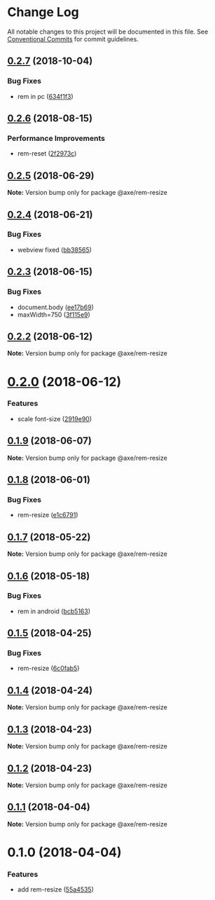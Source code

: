 # Change Log

All notable changes to this project will be documented in this file.
See [Conventional Commits](https://conventionalcommits.org) for commit guidelines.

<a name="0.2.7"></a>
## [0.2.7](https://github.com/ansenhuang/axe/compare/@axe/rem-resize@0.2.6...@axe/rem-resize@0.2.7) (2018-10-04)


### Bug Fixes

* rem in pc ([634f1f3](https://github.com/ansenhuang/axe/commit/634f1f3))




<a name="0.2.6"></a>
## [0.2.6](https://github.com/ansenhuang/axe/compare/@axe/rem-resize@0.2.5...@axe/rem-resize@0.2.6) (2018-08-15)


### Performance Improvements

* rem-reset ([2f2973c](https://github.com/ansenhuang/axe/commit/2f2973c))




<a name="0.2.5"></a>
## [0.2.5](https://github.com/ansenhuang/axe/compare/@axe/rem-resize@0.2.4...@axe/rem-resize@0.2.5) (2018-06-29)




**Note:** Version bump only for package @axe/rem-resize

<a name="0.2.4"></a>
## [0.2.4](https://github.com/ansenhuang/axe/compare/@axe/rem-resize@0.2.3...@axe/rem-resize@0.2.4) (2018-06-21)


### Bug Fixes

* webview fixed ([bb38565](https://github.com/ansenhuang/axe/commit/bb38565))




<a name="0.2.3"></a>
## [0.2.3](https://github.com/ansenhuang/axe/compare/@axe/rem-resize@0.2.2...@axe/rem-resize@0.2.3) (2018-06-15)


### Bug Fixes

* document.body ([ee17b69](https://github.com/ansenhuang/axe/commit/ee17b69))
* maxWidth=750 ([3f115e9](https://github.com/ansenhuang/axe/commit/3f115e9))




<a name="0.2.2"></a>
## [0.2.2](https://github.com/ansenhuang/axe/compare/@axe/rem-resize@0.2.0...@axe/rem-resize@0.2.2) (2018-06-12)




**Note:** Version bump only for package @axe/rem-resize

<a name="0.2.0"></a>
# [0.2.0](https://github.com/ansenhuang/axe/compare/@axe/rem-resize@0.1.9...@axe/rem-resize@0.2.0) (2018-06-12)


### Features

* scale font-size ([2919e90](https://github.com/ansenhuang/axe/commit/2919e90))




<a name="0.1.9"></a>
## [0.1.9](https://github.com/ansenhuang/axe/compare/@axe/rem-resize@0.1.8...@axe/rem-resize@0.1.9) (2018-06-07)




**Note:** Version bump only for package @axe/rem-resize

<a name="0.1.8"></a>
## [0.1.8](https://github.com/ansenhuang/axe/compare/@axe/rem-resize@0.1.7...@axe/rem-resize@0.1.8) (2018-06-01)


### Bug Fixes

* rem-resize ([e1c6791](https://github.com/ansenhuang/axe/commit/e1c6791))




<a name="0.1.7"></a>
## [0.1.7](https://github.com/ansenhuang/axe/compare/@axe/rem-resize@0.1.6...@axe/rem-resize@0.1.7) (2018-05-22)




**Note:** Version bump only for package @axe/rem-resize

<a name="0.1.6"></a>
## [0.1.6](https://github.com/ansenhuang/axe/compare/@axe/rem-resize@0.1.5...@axe/rem-resize@0.1.6) (2018-05-18)


### Bug Fixes

* rem in android ([bcb5163](https://github.com/ansenhuang/axe/commit/bcb5163))




<a name="0.1.5"></a>
## [0.1.5](https://github.com/ansenhuang/axe/compare/@axe/rem-resize@0.1.4...@axe/rem-resize@0.1.5) (2018-04-25)


### Bug Fixes

* rem-resize ([6c0fab5](https://github.com/ansenhuang/axe/commit/6c0fab5))




<a name="0.1.4"></a>
## [0.1.4](https://github.com/ansenhuang/axe/compare/@axe/rem-resize@0.1.3...@axe/rem-resize@0.1.4) (2018-04-24)




**Note:** Version bump only for package @axe/rem-resize

<a name="0.1.3"></a>
## [0.1.3](https://github.com/ansenhuang/axe/compare/@axe/rem-resize@0.1.1...@axe/rem-resize@0.1.3) (2018-04-23)




**Note:** Version bump only for package @axe/rem-resize

<a name="0.1.2"></a>
## [0.1.2](https://github.com/ansenhuang/axe/compare/@axe/rem-resize@0.1.1...@axe/rem-resize@0.1.2) (2018-04-23)




**Note:** Version bump only for package @axe/rem-resize

<a name="0.1.1"></a>
## [0.1.1](https://github.com/ansenhuang/axe/compare/@axe/rem-resize@0.1.0...@axe/rem-resize@0.1.1) (2018-04-04)




**Note:** Version bump only for package @axe/rem-resize

<a name="0.1.0"></a>
# 0.1.0 (2018-04-04)


### Features

* add rem-resize ([55a4535](https://github.com/ansenhuang/axe/commit/55a4535))
